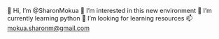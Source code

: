 👋 Hi, I’m @SharonMokua
👀 I’m interested in this new environment
🌱 I’m currently learning python
💞️ I’m looking for learning resources
📫 mokua.sharonm@gmail.com

<!---
SharonMokua/SharonMokua is a ✨ special ✨ repository because its `README.md` (this file) appears on your GitHub profile.
You can click the Preview link to take a look at your changes.
--->
